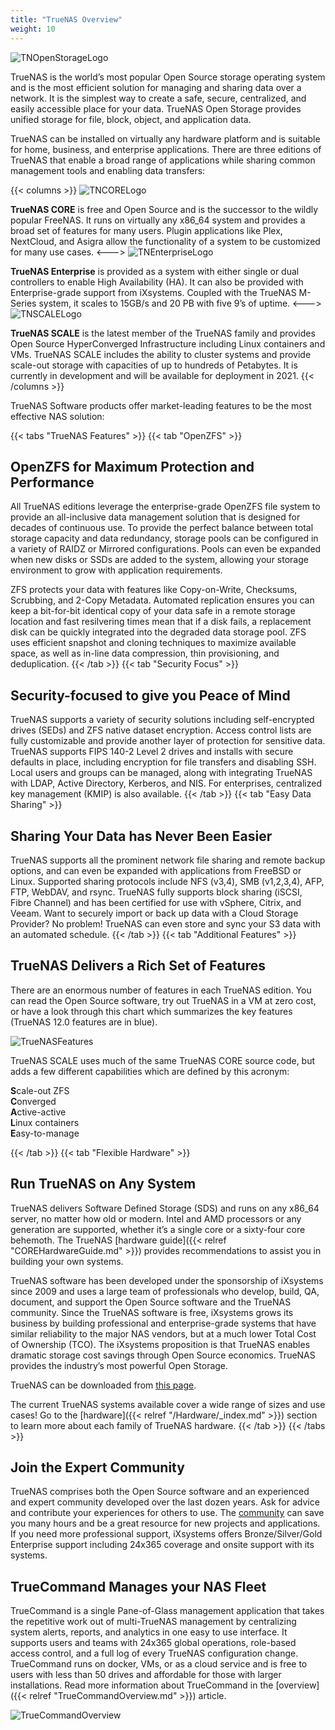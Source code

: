 ```yaml
---
title: "TrueNAS Overview"
weight: 10
---
```


![TNOpenStorageLogo](/images/tn-openstorage-logo.png)

TrueNAS is the world’s most popular Open Source storage operating system and is the most efficient solution for managing and sharing data over a network.
It is the simplest way to create a safe, secure, centralized, and easily accessible place for your data.
TrueNAS Open Storage provides unified storage for file, block, object, and application data.

TrueNAS can be installed on virtually any hardware platform and is suitable for home, business, and enterprise applications.
There are three editions of TrueNAS that enable a broad range of applications while sharing common management tools and enabling data transfers:

{{< columns >}}
![TNCORELogo](/images/tn-core-logo.png)

**TrueNAS CORE** is free and Open Source and is the successor to the wildly popular FreeNAS.
It runs on virtually any x86_64 system and provides a broad set of features for many users.
Plugin applications like Plex, NextCloud, and Asigra allow the functionality of a system to be customized for many use cases.
<--->
![TNEnterpriseLogo](/images/tn-enterprise-logo.png)

**TrueNAS Enterprise** is provided as a system with either single or dual controllers to enable High Availability (HA).
It can also be provided with Enterprise-grade support from iXsystems.
Coupled with the TrueNAS M-Series system, it scales to 15GB/s and 20 PB with five 9’s of uptime.
<--->
![TNSCALELogo](/images/tn-scale-logo.png)

**TrueNAS SCALE** is the latest member of the TrueNAS family and provides Open Source HyperConverged Infrastructure including Linux containers and VMs.
TrueNAS SCALE includes the ability to cluster systems and provide scale-out storage with capacities of up to hundreds of Petabytes.
It is currently in development and will be available for deployment in 2021.
{{< /columns >}}

TrueNAS Software products offer market-leading features to be the most effective NAS solution:

{{< tabs "TrueNAS Features" >}}
{{< tab "OpenZFS" >}}
## OpenZFS for Maximum Protection and Performance

All TrueNAS editions leverage the enterprise-grade OpenZFS file system to provide an all-inclusive data management solution that is designed for decades of continuous use.
To provide the perfect balance between total storage capacity and data redundancy, storage pools can be configured in a variety of RAIDZ or Mirrored configurations.
Pools can even be expanded when new disks or SSDs are added to the system, allowing your storage environment to grow with application requirements. 

ZFS protects your data with features like Copy-on-Write, Checksums, Scrubbing, and 2-Copy Metadata.
Automated replication ensures you can keep a bit-for-bit identical copy of your data safe in a remote storage location and fast resilvering times mean that if a disk fails, a replacement disk can be quickly integrated into the degraded data storage pool.
ZFS uses efficient snapshot and cloning techniques to maximize available space, as well as in-line data compression, thin provisioning, and deduplication.
{{< /tab >}}
{{< tab "Security Focus" >}}
## Security-focused to give you Peace of Mind

TrueNAS supports a variety of security solutions including self-encrypted drives (SEDs) and ZFS native dataset encryption.
Access control lists are fully customizable and provide another layer of protection for sensitive data.
TrueNAS supports FIPS 140-2 Level 2 drives and installs with secure defaults in place, including encryption for file transfers and disabling SSH.
Local users and groups can be managed, along with integrating TrueNAS with LDAP, Active Directory, Kerberos, and NIS.
For enterprises, centralized key management (KMIP) is also available.
{{< /tab >}}
{{< tab "Easy Data Sharing" >}}
## Sharing Your Data has Never Been Easier

TrueNAS supports all the prominent network file sharing and remote backup options, and can even be expanded with applications from FreeBSD or Linux.
Supported sharing protocols include NFS (v3,4), SMB (v1,2,3,4), AFP, FTP, WebDAV, and rsync.
TrueNAS fully supports block sharing (iSCSI, Fibre Channel) and has been certified for use with vSphere, Citrix, and Veeam.
Want to securely import or back up data with a Cloud Storage Provider?
No problem!
TrueNAS can even store and sync your S3 data with an automated schedule.
{{< /tab >}}
{{< tab "Additional Features" >}}
## TrueNAS Delivers a Rich Set of Features

There are an enormous number of features in each TrueNAS edition.
You can read the Open Source software, try out TrueNAS in a VM at zero cost, or have a look through this chart which summarizes the key features (TrueNAS 12.0 features are in blue).

![TrueNASFeatures](/images/CORE/Features.png)

TrueNAS SCALE uses much of the same TrueNAS CORE source code, but adds a few different capabilities which are defined by this acronym:

**S**cale-out ZFS<br>
**C**onverged<br>
**A**ctive-active<br>
**L**inux containers<br>
**E**asy-to-manage<br>

{{< /tab >}}
{{< tab "Flexible Hardware" >}}
## Run TrueNAS on Any System

TrueNAS delivers Software Defined Storage (SDS) and runs on any x86_64 server, no matter how old or modern.
Intel and AMD processors or any generation are supported, whether it’s a single core or a sixty-four core behemoth.
The TrueNAS [hardware guide]({{< relref "COREHardwareGuide.md" >}}) provides recommendations to assist you in building your own systems.

TrueNAS software has been developed under the sponsorship of iXsystems since 2009 and uses a large team of professionals who develop, build, QA, document, and support the Open Source software and the TrueNAS community.
Since the TrueNAS software is free, iXsystems grows its business by building professional and enterprise-grade systems that have similar reliability to the major NAS vendors, but at a much lower Total Cost of Ownership (TCO).
The iXsystems proposition is that TrueNAS enables dramatic storage cost savings through Open Source economics.
TrueNAS provides the industry’s most powerful Open Storage.

TrueNAS can be downloaded from [this page](https://www.truenas.com/download-tn-core/).

The current TrueNAS systems available cover a wide range of sizes and use cases!
Go to the [hardware]({{< relref "/Hardware/_index.md" >}}) section to learn more about each family of TrueNAS hardware.
{{< /tab >}}
{{< /tabs >}}

## Join the Expert Community

TrueNAS comprises both the Open Source software and an experienced and expert community developed over the last dozen years.
Ask for advice and contribute your experiences for others to use.
The [community](https://www.truenas.com/community/) can save you many hours and be a great resource for new projects and applications.
If you need more professional support, iXsystems offers Bronze/Silver/Gold Enterprise support including 24x365 coverage and onsite support with its systems.

## TrueCommand Manages your NAS Fleet

TrueCommand is a single Pane-of-Glass management application that takes the repetitive work out of multi-TrueNAS management by centralizing system alerts, reports, and analytics in one easy to use interface. It supports users and teams with 24x365 global operations, role-based access control, and a full log of every TrueNAS configuration change.
TrueCommand runs on docker, VMs, or as a cloud service and is free to users with less than 50 drives and affordable for those with larger installations.
Read more information about TrueCommand in the [overview]({{< relref "TrueCommandOverview.md" >}}) article.

![TrueCommandOverview](/images/TrueCommand/Overview.png)
